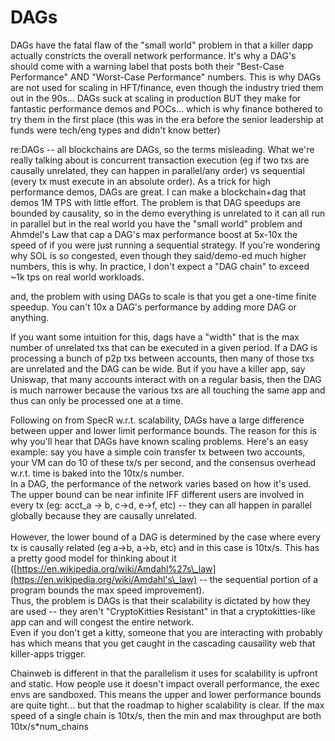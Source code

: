 # DAGs

DAGs have the fatal flaw of the "small world" problem in that a killer dapp actually constricts the overall network performance. It's why a DAG's should come with a warning label that posts both their "Best-Case Performance" AND "Worst-Case Performance" numbers. This is why DAGs are not used for scaling in HFT/finance, even though the industry tried them out in the 90s... DAGs suck at scaling in production BUT they make for fantastic performance demos and POCs... which is why finance bothered to try them in the first place (this was in the era before the senior leadership at funds were tech/eng types and didn't know better)





re:DAGs -- all blockchains are DAGs, so the terms misleading. What we're really talking about is concurrent transaction execution (eg if two txs are causally unrelated, they can happen in parallel/any order) vs sequential (every tx must execute in an absolute order). As a trick for high performance demos, DAGs are great. I can make a blockchain+dag that demos 1M TPS with little effort. The problem is that DAG speedups are bounded by causality, so in the demo everything is unrelated to it can all run in parallel but in the real world you have the "small world" problem and Ahmdel's Law that cap a DAG's max performance boost at 5x-10x the speed of if you were just running a sequential strategy. If you're wondering why SOL is so congested, even though they said/demo-ed much higher numbers, this is why. In practice, I don't expect a "DAG chain" to exceed \~1k tps on real world workloads.

and, the problem with using DAGs to scale is that you get a one-time finite speedup. You can't 10x a DAG's performance by adding more DAG or anything.

If you want some intuition for this, dags have a "width" that is the max number of unrelated txs that can be executed in a given period. If a DAG is processing a bunch of p2p txs between accounts, then many of those txs are unrelated and the DAG can be wide. But if you have a killer app, say Uniswap, that many accounts interact with on a regular basis, then the DAG is much narrower because the various txs are all touching the same app and thus can only be processed one at a time.





Following on from SpecR w.r.t. scalability, DAGs have a large difference between upper and lower limit performance bounds. The reason for this is why you'll hear that DAGs have known scaling problems.  Here's an easy example: say you have a simple coin transfer tx between two accounts, your VM can do 10 of these tx/s per second, and the consensus overhead w.r.t. time is baked into the 10tx/s number.\
In a DAG, the performance of the network varies based on how it's used. The upper bound can be near infinite IFF different users are involved in every tx (eg: acct\_a -> b, c->d, e->f, etc) -- they can all happen in parallel globally because they are causally unrelated.\
\
However, the lower bound of a DAG is determined by the case where every tx is causally related (eg a->b, a->b, etc) and in this case is 10tx/s. This has a pretty good model for thinking about it\
([https://en.wikipedia.org/wiki/Amdahl%27s\_law](https://en.wikipedia.org/wiki/Amdahl's\_law) -- the sequential portion of a program bounds the max speed improvement).\
Thus, the problem is DAGs is that their scalability is dictated by how they are used -- they aren't "CryptoKitties Resistant" in that a cryptokitties-like app can and will congest the entire network.\
Even if you don't get a kitty, someone that you are interacting with probably has which means that you get caught in the cascading causaility web that killer-apps trigger.

Chainweb is different in that the parallelism it uses for scalability is upfront and static. How people use it doesn't impact overall performance, the exec envs are sandboxed. This means the upper and lower performance bounds are quite tight... but that the roadmap to higher scalability is clear. If the max speed of a single chain is 10tx/s, then the min and max throughput are both 10tx/s\*num\_chains

